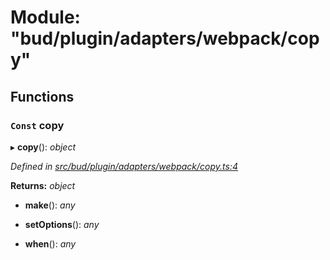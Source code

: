 # Module: "bud/plugin/adapters/webpack/copy"

## Functions

### `Const` copy

▸ **copy**(): *object*

*Defined in [src/bud/plugin/adapters/webpack/copy.ts:4](https://github.com/roots/bud-support/blob/bd00b72/src/bud/plugin/adapters/webpack/copy.ts#L4)*

**Returns:** *object*

* **make**(): *any*

* **setOptions**(): *any*

* **when**(): *any*
